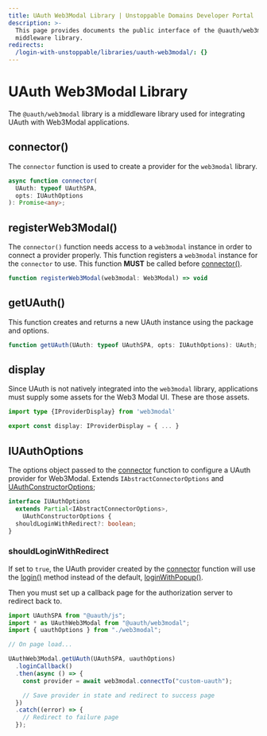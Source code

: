 ```yaml
---
title: UAuth Web3Modal Library | Unstoppable Domains Developer Portal
description: >-
  This page provides documents the public interface of the @uauth/web3modal
  middleware library.
redirects:
  /login-with-unstoppable/libraries/uauth-web3modal/: {}
---
```


# UAuth Web3Modal Library

The `@uauth/web3modal` library is a middleware library used for integrating UAuth with Web3Modal applications.

## connector()

The `connector` function is used to create a provider for the `web3modal` library.

```typescript
async function connector(
  UAuth: typeof UAuthSPA,
  opts: IUAuthOptions
): Promise<any>;
```

## registerWeb3Modal()

The `connector()` function needs access to a `web3modal` instance in order to connect a provider properly. This function registers a `web3modal` instance for the `connector` to use. This function **MUST** be called before [connector()](#connector).

```typescript
function registerWeb3Modal(web3modal: Web3Modal) => void
```

## getUAuth()

This function creates and returns a new UAuth instance using the package and options.

```typescript
function getUAuth(UAuth: typeof UAuthSPA, opts: IUAuthOptions): UAuth;
```

## display

Since UAuth is not natively integrated into the `web3modal` library, applications must supply some assets for the Web3 Modal UI. These are those assets.

```typescript
import type {IProviderDisplay} from 'web3modal'

export const display: IProviderDisplay = { ... }
```

## IUAuthOptions

The options object passed to the [connector](#connector) function to configure a UAuth provider for Web3Modal. Extends `IAbstractConnectorOptions` and [UAuthConstructorOptions](/identity/sdk-and-libraries/uauth-js.md#clientoptions);

```typescript
interface IUAuthOptions
  extends Partial<IAbstractConnectorOptions>,
    UAuthConstructorOptions {
  shouldLoginWithRedirect?: boolean;
}
```

### shouldLoginWithRedirect

If set to `true`, the UAuth provider created by the [connector](#connector) function will use the [login()](/identity/sdk-and-libraries/uauth-js.md#login) method instead of the default, [loginWithPopup()](/identity/sdk-and-libraries/uauth-js.md#loginwithpopup).

Then you must set up a callback page for the authorization server to redirect back to.

```javascript
import UAuthSPA from "@uauth/js";
import * as UAuthWeb3Modal from "@uauth/web3modal";
import { uauthOptions } from "./web3modal";

// On page load...

UAuthWeb3Modal.getUAuth(UAuthSPA, uauthOptions)
  .loginCallback()
  .then(async () => {
    const provider = await web3modal.connectTo("custom-uauth");

    // Save provider in state and redirect to success page
  })
  .catch((error) => {
    // Redirect to failure page
  });
```
